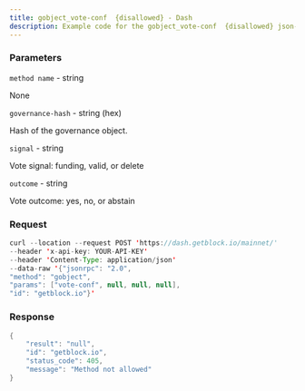 ```yaml
---
title: gobject_vote-conf  {disallowed} - Dash
description: Example code for the gobject_vote-conf  {disallowed} json-rpc method. Сomplete guide on how to use gobject_vote-conf  {disallowed} json-rpc in GetBlock.io Web3 documentation.
---
```


### Parameters


`method name` - string

None

`governance-hash` - string (hex)

Hash of the governance object.

`signal` - string

Vote signal: funding, valid, or delete

`outcome` - string

Vote outcome: yes, no, or abstain

### Request

``` java
curl --location --request POST 'https://dash.getblock.io/mainnet/' 
--header 'x-api-key: YOUR-API-KEY' 
--header 'Content-Type: application/json' 
--data-raw '{"jsonrpc": "2.0",
"method": "gobject",
"params": ["vote-conf", null, null, null],
"id": "getblock.io"}'
```

###  Response

``` java
{
    "result": "null",
    "id": "getblock.io",
    "status_code": 405,
    "message": "Method not allowed"
}
```

